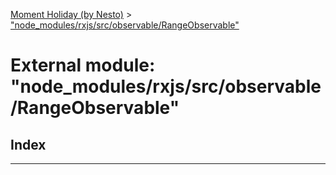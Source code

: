 [Moment Holiday (by Nesto)](../README.md) > ["node_modules/rxjs/src/observable/RangeObservable"](../modules/_node_modules_rxjs_src_observable_rangeobservable_.md)

# External module: "node_modules/rxjs/src/observable/RangeObservable"

## Index

---

